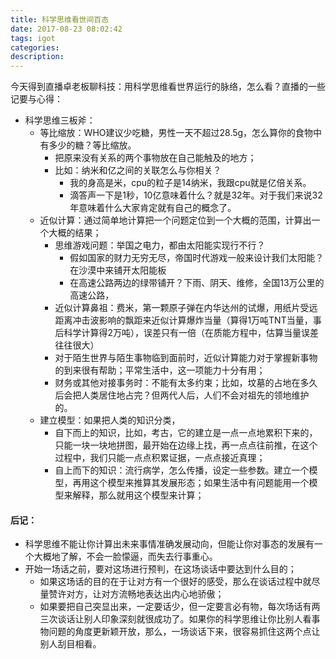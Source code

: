 ```yaml
---
title: 科学思维看世间百态
date: 2017-08-23 08:02:42
tags: igot
categories: 
description: 
---
```

今天得到直播卓老板聊科技：用科学思维看世界运行的脉络，怎么看？直播的一些记要与心得：


- 科学思维三板斧：
	- 等比缩放：WHO建议少吃糖，男性一天不超过28.5g，怎么算你的食物中有多少的糖？等比缩放。
		- 把原来没有关系的两个事物放在自己能触及的地方；
		- 比如：纳米和亿之间的关联怎么与你相关？
			- 我的身高是米，cpu的粒子是14纳米，我跟cpu就是亿倍关系。
			- 滴答声一下是1秒，10亿意味着什么？就是32年。对于我们来说32年意味着什么大家肯定就有自己的概念了。
	- 近似计算：通过简单地计算把一个问题定位到一个大概的范围，计算出一个大概的结果；
		- 思维游戏问题：举国之电力，都由太阳能实现行不行？
			- 假如国家的财力无穷无尽，帝国时代游戏一般来设计我们太阳能？在沙漠中来铺开太阳能板
			- 在高速公路两边的绿带铺开？下雨、阴天、维修，全国13万公里的高速公路，
		- 近似计算鼻祖：费米，第一颗原子弹在内华达州的试爆，用纸片受远距离冲击波影响的飘距来近似计算爆炸当量（算得1万吨TNT当量，事后科学计算得2万吨），误差只有一倍（在质能方程中，估算当量误差往往很大）
		- 对于陌生世界与陌生事物临到面前时，近似计算能力对于掌握新事物的到来很有帮助；平常生活中，这一项能力十分有用；
		- 财务或其他对接事务时：不能有太多约束；比如，坟墓的占地在多久后会把人类居住地占完？但两代人后，人们不会对祖先的领地维护的。
	- 建立模型：如果把人类的知识分类，
		- 自下而上的知识，比如，考古，它的建立是一点一点地累积下来的，只能一块一块地拼图，最开始在边缘上找，再一点点往前推，在这个过程中，我们只能一点点积累证据，一点点接近真理；
		- 自上而下的知识：流行病学，怎么传播，设定一些参数。建立一个模型，再用这个模型来推算其发展形态；如果生活中有问题能用一个模型来解释，那么就用这个模型来计算；

#### 后记： ####
- 科学思维不能让你计算出未来事情准确发展动向，但能让你对事态的发展有一个大概地了解，不会一脸懞逼，而失去行事重心。
- 开始一场话之前，要对这场进行预判，在这场谈话中要达到什么目的；
	- 如果这场话的目的在于让对方有一个很好的感受，那么在谈话过程中就尽量赞许对方，让对方流畅地表达出内心地骄傲；
	- 如果要把自己突显出来，一定要话少，但一定要言必有物，每次场话有两三次谈话让别人印象深刻就很成功了。如果你的科学思维让你比别人看事物问题的角度更新颖开放，那么，一场谈话下来，很容易抓住这两个点让别人刮目相看。